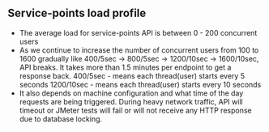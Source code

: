 Service-points load profile
---------------------------------
* The average load for service-points API is between 0 - 200 concurrent users
* As we continue to increase the number of concurrent users from 100 to 1600 gradually like 400/5sec -> 800/5sec -> 1200/10sec -> 1600/10sec, API breaks. It takes more than 1.5 minutes per endpoint to get a response back. 
400/5sec - means each thread(user) starts every 5 seconds 
1200/10sec - means each thread(user) starts every 10 seconds
* It also depends on machine configuration and what time of the day requests are being triggered. During heavy network traffic, API will timeout or JMeter tests will fail or will not receive any HTTP response due to database locking.